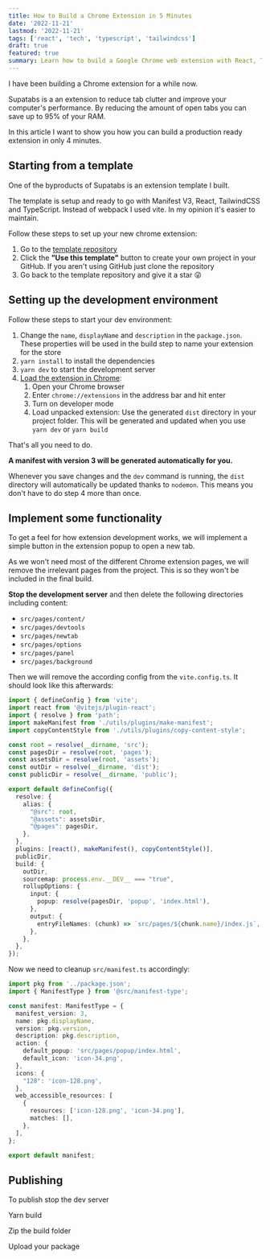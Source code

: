 ```yaml
---
title: How to Build a Chrome Extension in 5 Minutes
date: '2022-11-21'
lastmod: '2022-11-21'
tags: ['react', 'tech', 'typescript', 'tailwindcss']
draft: true
featured: true
summary: Learn how to build a Google Chrome web extension with React, TypeScript and TailwindCSS in less than 5 minutes. Includes a free template.
---
```


I have been building a Chrome extension for a while now.

Supatabs is a an extension to reduce tab clutter and improve your computer's performance.
By reducing the amount of open tabs you can save up to 95% of your RAM.

In this article I want to show you how you can build a production ready extension in only
4 minutes.

## Starting from a template

One of the byproducts of Supatabs is an extension template I built.

The template is setup and ready to go with Manifest V3, React, TailwindCSS and TypeScript.
Instead of webpack I used vite. In my opinion it's easier to maintain.

Follow these steps to set up your new chrome extension:

1. Go to the [template repository](https://github.com/JohnBra/vite-web-extension)
2. Click the **"Use this template"** button to create your own project in your GitHub.
If you aren't using GitHub just clone the repository
3. Go back to the template repository and give it a star 😜

## Setting up the development environment

Follow these steps to start your dev environment:

1. Change the `name`, `displayName` and `description` in the `package.json`. These properties will be 
used in the build step to name your extension for the store
2. `yarn install` to install the dependencies
3. `yarn dev` to start the development server
4. [Load the extension in Chrome](https://developer.chrome.com/docs/extensions/mv2/getstarted/#manifest):
    1. Open your Chrome browser
    2. Enter `chrome://extensions` in the address bar and hit enter
    3. Turn on developer mode
    4. Load unpacked extension: Use the generated `dist` directory in your project folder. This will be 
    generated and updated when you use `yarn dev` or `yarn build`

That's all you need to do.

**A manifest with version 3 will be generated automatically for you.**

Whenever you save changes and the `dev` command is running, the `dist` directory will automatically be 
updated thanks to `nodemon`. This means you don't have to do step 4 more than once.


## Implement some functionality

To get a feel for how extension development works, we will implement a simple button in the extension 
popup to open a new tab.

As we won't need most of the different Chrome extension pages, we will remove the irrelevant pages from the 
project. This is so they won't be included in the final build.

**Stop the development server** and then delete the following directories including content:
- `src/pages/content/`
- `src/pages/devtools`
- `src/pages/newtab`
- `src/pages/options`
- `src/pages/panel`
- `src/pages/background`

Then we will remove the according config from the `vite.config.ts`. It should look like this afterwards:
```ts:vite.config.ts
import { defineConfig } from 'vite';
import react from '@vitejs/plugin-react';
import { resolve } from 'path';
import makeManifest from './utils/plugins/make-manifest';
import copyContentStyle from './utils/plugins/copy-content-style';

const root = resolve(__dirname, 'src');
const pagesDir = resolve(root, 'pages');
const assetsDir = resolve(root, 'assets');
const outDir = resolve(__dirname, 'dist');
const publicDir = resolve(__dirname, 'public');

export default defineConfig({
  resolve: {
    alias: {
      "@src": root,
      "@assets": assetsDir,
      "@pages": pagesDir,
    },
  },
  plugins: [react(), makeManifest(), copyContentStyle()],
  publicDir,
  build: {
    outDir,
    sourcemap: process.env.__DEV__ === "true",
    rollupOptions: {
      input: {
        popup: resolve(pagesDir, 'popup', 'index.html'),
      },
      output: {
        entryFileNames: (chunk) => `src/pages/${chunk.name}/index.js`,
      },
    },
  },
});

```

Now we need to cleanup `src/manifest.ts` accordingly:

```ts:src/manifest.ts
import pkg from '../package.json';
import { ManifestType } from '@src/manifest-type';

const manifest: ManifestType = {
  manifest_version: 3,
  name: pkg.displayName,
  version: pkg.version,
  description: pkg.description,
  action: {
    default_popup: 'src/pages/popup/index.html',
    default_icon: 'icon-34.png',
  },
  icons: {
    "128": 'icon-128.png',
  },
  web_accessible_resources: [
    {
      resources: ['icon-128.png', 'icon-34.png'],
      matches: [],
    },
  ],
};

export default manifest;

```


## Publishing

To publish stop the dev server

Yarn build 

Zip the build folder

Upload your package
